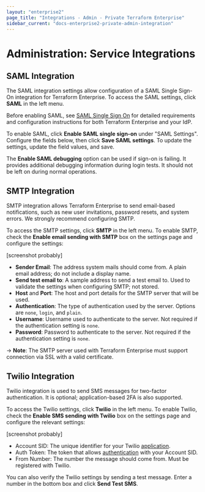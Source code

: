 ```yaml
---
layout: "enterprise2"
page_title: "Integrations - Admin - Private Terraform Enterprise"
sidebar_current: "docs-enterprise2-private-admin-integration"
---
```


# Administration: Service Integrations

## SAML Integration

The SAML integration settings allow configuration of a SAML Single Sign-On integration for Terraform Enterprise. To access the SAML settings, click **SAML** in the left menu.

Before enabling SAML, see [SAML Single Sign On](../../saml/index.html) for detailed requirements and configuration instructions for both Terraform Enterprise and your IdP.

To enable SAML, click **Enable SAML single sign-on** under "SAML Settings". Configure the fields below, then click **Save SAML settings**. To update the settings, update the field values, and save.

The **Enable SAML debugging** option can be used if sign-on is failing. It provides additional debugging information during login tests. It should not be left on during normal operations.

## SMTP Integration

SMTP integration allows Terraform Enterprise to send email-based notifications, such as new user invitations, password resets, and system errors. We strongly recommend configuring SMTP. 

To access the SMTP settings, click **SMTP** in the left menu. To enable SMTP, check the **Enable email sending with SMTP** box on the settings page and configure the settings:

[screenshot probably]

* **Sender Email**: The address system mails should come from. A plain email address; do not include a display name.
* **Send test email to**: A sample address to send a test email to. Used to validate the settings when configuring SMTP; not stored. 
* **Host** and **Port**: The host and port details for the SMTP server that will be used.
* **Authentication**: The type of authentication used by the server. Options are `none`, `login`, and `plain`.
* **Username**: Username used to authenticate to the server. Not required if the authentication setting is `none`.
* **Password**: Password to authenticate to the server. Not required if the authentication setting is `none`.

-> **Note**: The SMTP server used with Terraform Enterprise must support connection via SSL with a valid certificate.

## Twilio Integration

Twilio integration is used to send SMS messages for two-factor authentication. It is optional; application-based 2FA is also supported.

To access the Twilio settings, click **Twilio** in the left menu. To enable Twilio, check the **Enable SMS sending with Twilio** box on the settings page and configure the relevant settings:

[screenshot probably]

* Account SID: The unique identifier for your Twilio [application](https://www.twilio.com/docs/usage/api/applications).
* Auth Token: The token that allows [authentication](https://support.twilio.com/hc/en-us/articles/223136027-Auth-Tokens-and-How-to-Change-Them) with your Account SID.
* From Number: The number the message should come from. Must be registered with Twilio.

You can also verify the Twilio settings by sending a test message. Enter a number in the bottom box and click **Send Test SMS**.